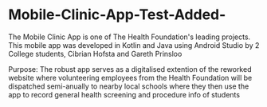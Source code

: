 # Mobile-Clinic-App-Test-Added-

The Mobile Clinic App is one of The Health Foundation's leading projects.
This mobile app was developed in Kotlin and Java using Android Studio by 
2 College students, Cibrian Hofsta and Gareth Prinsloo

Purpose: 
The robust app serves as a digitalised extention of the reworked website
where volunteering employees from the Health Foundation will be dispatched 
semi-anually to nearby local schools where they then use the app to 
record general health screening and procedure info of students
        
         
